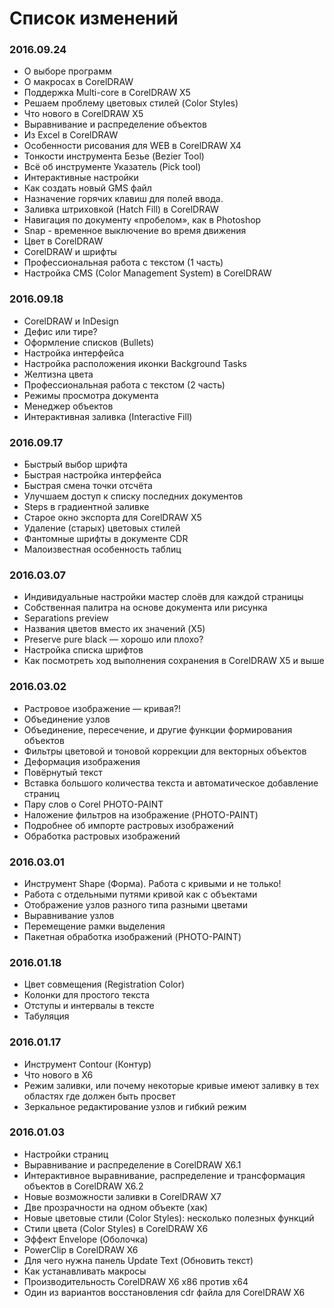 # Список изменений

### 2016.09.24

* О выборе программ
* О макросах в CorelDRAW
* Поддержка Multi-core в CorelDRAW X5
* Решаем проблему цветовых стилей (Color Styles)
* Что нового в CorelDRAW X5
* Выравнивание и распределение объектов
* Из Excel в CorelDRAW
* Особенности рисования для WEB в CorelDRAW X4
* Тонкости инструмента Безье (Bezier Tool)
* Всё об инструменте Указатель (Pick tool)
* Интерактивные настройки
* Как создать новый GMS файл
* Назначение горячих клавиш для полей ввода.
* Заливка штриховкой (Hatch Fill) в CorelDRAW
* Навигация по документу «пробелом», как в Photoshop
* Snap - временное выключение во время движения
* Цвет в CorelDRAW
* CorelDRAW и шрифты
* Профессиональная работа с текстом (1 часть)
* Настройка CMS (Color Management System) в CorelDRAW

### 2016.09.18

+ CorelDRAW и InDesign
+ Дефис или тире?
+ Оформление списков (Bullets)
+ Настройка интерфейса
+ Настройка расположения иконки Background Tasks
+ Желтизна цвета
+ Профессиональная работа с текстом (2 часть)
+ Режимы просмотра документа
+ Менеджер объектов
+ Интерактивная заливка (Interactive Fill)

### 2016.09.17

+ Быстрый выбор шрифта
+ Быстрая настройка интерфейса
+ Быстрая смена точки отсчёта
+ Улучшаем доступ к списку последних документов
+ Steps в градиентной заливке
+ Старое окно экспорта для CorelDRAW X5
+ Удаление (старых) цветовых стилей
+ Фантомные шрифты в документе CDR
+ Малоизвестная особенность таблиц

### 2016.03.07

+ Индивидуальные настройки мастер слоёв для каждой страницы
+ Собственная палитра на основе документа или рисунка
+ Separations preview
+ Названия цветов вместо их значений (X5)
+ Preserve pure black — хорошо или плохо?
+ Настройка списка шрифтов
+ Как посмотреть ход выполнения сохранения в CorelDRAW X5 и выше

### 2016.03.02

+ Растровое изображение — кривая?!
+ Объединение узлов
+ Объединение, пересечение, и другие функции формирования объектов
+ Фильтры цветовой и тоновой коррекции для векторных объектов
+ Деформация изображения
+ Повёрнутый текст
+ Вставка большого количества текста и автоматическое добавление страниц
+ Пару слов о Corel PHOTO-PAINT
+ Наложение фильтров на изображение (PHOTO-PAINT)
+ Подробнее об импорте растровых изображений
+ Обработка растровых изображений

### 2016.03.01

+ Инструмент Shape (Форма). Работа с кривыми и не только!
+ Работа с отдельными путями кривой как с объектами
+ Отображение узлов разного типа разными цветами
+ Выравнивание узлов
+ Перемещение рамки выделения
+ Пакетная обработка изображений (PHOTO-PAINT)

### 2016.01.18

+ Цвет совмещения (Registration Color)
+ Колонки для простого текста
+ Отступы и интервалы в тексте
+ Табуляция

### 2016.01.17

+ Инструмент Contour (Контур)
+ Что нового в X6
+ Режим заливки, или почему некоторые кривые имеют заливку в тех областях где должен быть просвет
+ Зеркальное редактирование узлов и гибкий режим

### 2016.01.03

+ Настройки страниц
+ Выравнивание и распределение в CorelDRAW X6.1
+ Интерактивное выравнивание, распределение и трансформация объектов в CorelDRAW X6.2
+ Новые возможности заливки в CorelDRAW X7
+ Две прозрачности на одном объекте (хак)
+ Новые цветовые стили (Color Styles): несколько полезных функций
+ Стили цвета (Color Styles) в CorelDRAW X6
+ Эффект Envelope (Оболочка)
+ PowerClip в CorelDRAW X6
+ Для чего нужна панель Update Text (Обновить текст)
+ Как устанавливать макросы
+ Производительность CorelDRAW X6 x86 против x64
+ Один из вариантов восстановления cdr файла для CorelDRAW X6
